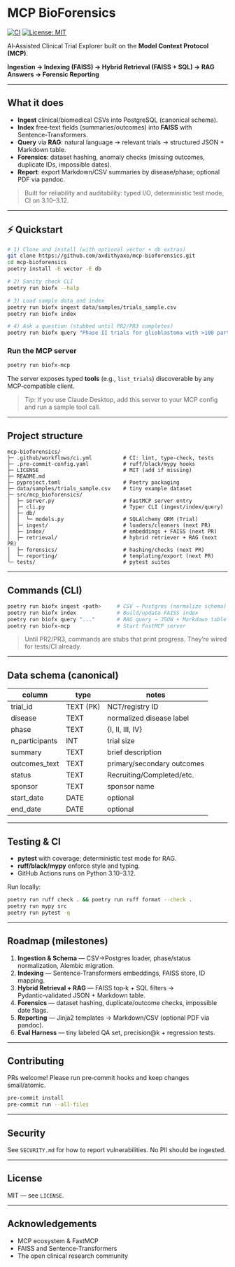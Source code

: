 # MCP BioForensics

[![CI](https://github.com/axdithyaxo/mcp-bioforensics/actions/workflows/ci.yml/badge.svg)](https://github.com/axdithyaxo/mcp-bioforensics/actions/workflows/ci.yml)
[![License: MIT](https://img.shields.io/badge/License-MIT-yellow.svg)](LICENSE)

AI‑Assisted Clinical Trial Explorer built on the **Model Context Protocol (MCP)**. 

**Ingestion → Indexing (FAISS) → Hybrid Retrieval (FAISS + SQL) → RAG Answers → Forensic Reporting**

---

##  What it does
- **Ingest** clinical/biomedical CSVs into PostgreSQL (canonical schema).
- **Index** free‑text fields (summaries/outcomes) into **FAISS** with Sentence‑Transformers.
- **Query** via **RAG**: natural language → relevant trials → structured JSON + Markdown table.
- **Forensics**: dataset hashing, anomaly checks (missing outcomes, duplicate IDs, impossible dates).
- **Report**: export Markdown/CSV summaries by disease/phase; optional PDF via pandoc.

> Built for reliability and auditability: typed I/O, deterministic test mode, CI on 3.10–3.12.

---

## ⚡ Quickstart

```bash
# 1) Clone and install (with optional vector + db extras)
git clone https://github.com/axdithyaxo/mcp-bioforensics.git
cd mcp-bioforensics
poetry install -E vector -E db

# 2) Sanity check CLI
poetry run biofx --help

# 3) Load sample data and index
poetry run biofx ingest data/samples/trials_sample.csv
poetry run biofx index

# 4) Ask a question (stubbed until PR2/PR3 completes)
poetry run biofx query "Phase II trials for glioblastoma with >100 participants"
```

### Run the MCP server
```bash
poetry run biofx-mcp
```
The server exposes typed **tools** (e.g., `list_trials`) discoverable by any MCP‑compatible client.

> Tip: If you use Claude Desktop, add this server to your MCP config and run a sample tool call.

---

##  Project structure
```
mcp-bioforensics/
├─ .github/workflows/ci.yml          # CI: lint, type-check, tests
├─ .pre-commit-config.yaml           # ruff/black/mypy hooks
├─ LICENSE                           # MIT (add if missing)
├─ README.md
├─ pyproject.toml                    # Poetry packaging
├─ data/samples/trials_sample.csv    # tiny example dataset
├─ src/mcp_bioforensics/
│  ├─ server.py                      # FastMCP server entry
│  ├─ cli.py                         # Typer CLI (ingest/index/query)
│  ├─ db/
│  │  └─ models.py                   # SQLAlchemy ORM (Trial)
│  ├─ ingest/                        # loaders/cleaners (next PR)
│  ├─ index/                         # embeddings + FAISS (next PR)
│  ├─ retrieval/                     # hybrid retriever + RAG (next PR)
│  ├─ forensics/                     # hashing/checks (next PR)
│  └─ reporting/                     # templating/export (next PR)
└─ tests/                            # pytest suites
```

---

##  Commands (CLI)

```bash
poetry run biofx ingest <path>     # CSV → Postgres (normalize schema)
poetry run biofx index             # Build/update FAISS index
poetry run biofx query "..."       # RAG query → JSON + Markdown table
poetry run biofx-mcp               # Start FastMCP server
```

> Until PR2/PR3, commands are stubs that print progress. They’re wired for tests/CI already.

---

##  Data schema (canonical)
| column          | type        | notes                          |
|-----------------|-------------|--------------------------------|
| trial_id        | TEXT (PK)   | NCT/registry ID                |
| disease         | TEXT        | normalized disease label       |
| phase           | TEXT        | {I, II, III, IV}               |
| n_participants  | INT         | trial size                     |
| summary         | TEXT        | brief description              |
| outcomes_text   | TEXT        | primary/secondary outcomes     |
| status          | TEXT        | Recruiting/Completed/etc.      |
| sponsor         | TEXT        | sponsor name                   |
| start_date      | DATE        | optional                       |
| end_date        | DATE        | optional                       |

---

##  Testing & CI
- **pytest** with coverage; deterministic test mode for RAG.
- **ruff/black/mypy** enforce style and typing.
- GitHub Actions runs on Python 3.10–3.12.

Run locally:
```bash
poetry run ruff check . && poetry run ruff format --check .
poetry run mypy src
poetry run pytest -q
```

---

##  Roadmap (milestones)
1. **Ingestion & Schema** — CSV→Postgres loader, phase/status normalization, Alembic migration.
2. **Indexing** — Sentence‑Transformers embeddings, FAISS store, ID mapping.
3. **Hybrid Retrieval + RAG** — FAISS top‑k + SQL filters → Pydantic‑validated JSON + Markdown table.
4. **Forensics** — dataset hashing, duplicate/outcome checks, impossible date flags.
5. **Reporting** — Jinja2 templates → Markdown/CSV (optional PDF via pandoc).
6. **Eval Harness** — tiny labeled QA set, precision@k + regression tests.

---

##  Contributing
PRs welcome! Please run pre‑commit hooks and keep changes small/atomic.

```bash
pre-commit install
pre-commit run --all-files
```

---

##  Security
See `SECURITY.md` for how to report vulnerabilities. No PII should be ingested.

---

##  License
MIT — see `LICENSE`.

---

##  Acknowledgements
- MCP ecosystem & FastMCP
- FAISS and Sentence‑Transformers
- The open clinical research community
